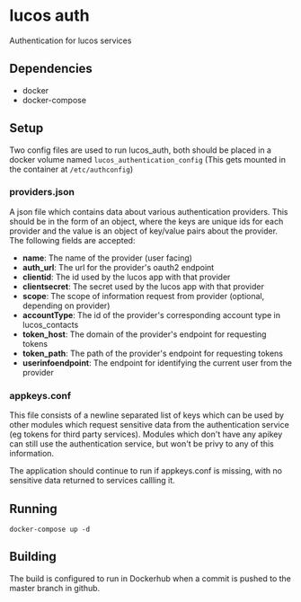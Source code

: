 # lucos auth
Authentication for lucos services

## Dependencies
* docker
* docker-compose

## Setup
Two config files are used to run lucos_auth, both should be placed in a docker volume named `lucos_authentication_config` (This gets mounted in the container at `/etc/authconfig`)
### providers.json
A json file which contains data about various authentication providers.  This should be in the form of an object, where the keys are unique ids for each provider and the value is an object of key/value pairs about the provider.  The following fields are accepted:
* **name**: The name of the provider (user facing)
* **auth_url**: The url for the provider's oauth2 endpoint
* **clientid**: The id used by the lucos app with that provider
* **clientsecret**: The secret used by the lucos app with that provider
* **scope**: The scope of information request from provider (optional, depending on provider)
* **accountType**: The id of the provider's corresponding account type in lucos_contacts
* **token_host**: The domain of the provider's endpoint for requesting tokens
* **token_path**: The path of the provider's endpoint for requesting tokens
* **userinfoendpoint**: The endpoint for identifying the current user from the provider

### appkeys.conf
This file consists of a newline separated list of keys which can be used by other modules which request sensitive data from the authentication service (eg tokens for third party services).  Modules which don't have any apikey can still use the authentication service, but won't be privy to any of this information.

The application should continue to run if appkeys.conf is missing, with no sensitive data returned to services callling it.

## Running
`docker-compose up -d`

## Building
The build is configured to run in Dockerhub when a commit is pushed to the master branch in github.
